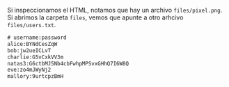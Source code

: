 Si inspeccionamos el HTML, notamos que hay un archivo `files/pixel.png`. Si
abrimos la carpeta `files`, vemos que apunte a otro arhcivo `files/users.txt`.

```txt
# username:password
alice:BYNdCesZqW
bob:jw2ueICLvT
charlie:G5vCxkVV3m
natas3:G6ctbMJ5Nb4cbFwhpMPSvxGHhQ7I6W8Q
eve:zo4mJWyNj2
mallory:9urtcpzBmH
```

